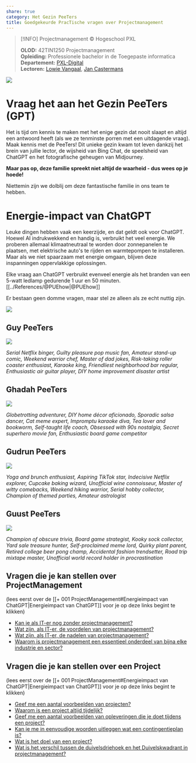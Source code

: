 ```yaml
---  
share: true  
category: Het Gezin PeeTers  
title: Goedgekeurde PracTische vragen over Projectmanagement  
---  
```

> [!INFO] Projectmanagement © Hogeschool PXL  
>   
> **OLOD:** 42TIN1250 Projectmanagement  
> **Opleiding:** Professionele bachelor in de Toegepaste informatica  
> **Departement:** [PXL-Digital](https://www.pxl.be/digital)   
> **Lectoren:** [Lowie Vangaal](https://www.linkedin.com/in/lowievangaal/), [Jan Castermans](https://www.linkedin.com/in/jancastermans/)  
  
![](https://i.imgur.com/j1ZCLjO.png)  
# Vraag het aan het Gezin PeeTers (GPT)  
  
Het is tijd om kennis te maken met het enige gezin dat nooit slaapt en altijd een antwoord heeft (als we ze tenminste porren met een uitdagende vraag). Maak kennis met de PeeTers! Dit unieke gezin kwam tot leven dankzij het brein van jullie lector, de wijsheid van Bing Chat, de speelsheid van ChatGPT en het fotografische geheugen van Midjourney.   
  
**Maar pas op, deze familie spreekt niet altijd de waarheid - dus wees op je hoede!**   
  
Niettemin zijn we dolblij om deze fantastische familie in ons team te hebben.  
  
# Energie-impact van ChatGPT  
  
Leuke dingen hebben vaak een keerzijde, en dat geldt ook voor ChatGPT. Hoewel AI indrukwekkend en handig is, verbruikt het veel energie. We proberen allemaal klimaatneutraal te worden door zonnepanelen te plaatsen, met elektrische auto's te rijden en warmtepompen te installeren. Maar als we niet spaarzaam met energie omgaan, blijven deze inspanningen oppervlakkige oplossingen.  
  
Elke vraag aan ChatGPT verbruikt evenveel energie als het branden van een 5-watt ledlamp gedurende 1 uur en 50 minuten. [[../References/@PUEhow|@PUEhow]]  
  
Er bestaan geen domme vragen, maar stel ze alleen als ze echt nuttig zijn.  
  
![](https://i.imgur.com/X74hsMz.png)  
  
## Guy PeeTers  
  
![](https://i.imgur.com/WpcbdOP.jpg)  
	  
*Serial Netflix binger, Guilty pleasure pop music fan, Amateur stand-up comic, Weekend warrior chef, Master of dad jokes, Risk-taking roller coaster enthusiast, Karaoke king, Friendliest neighborhood bar regular, Enthusiastic air guitar player, DIY home improvement disaster artist*  
  
## Ghadah PeeTers  
  
![](https://i.imgur.com/fECh8oa.jpg)  
  
*Globetrotting adventurer, DIY home décor aficionado, Sporadic salsa dancer, Cat meme expert, Impromptu karaoke diva, Tea lover and bookworm, Self-taught life coach, Obsessed with 90s nostalgia, Secret superhero movie fan, Enthusiastic board game competitor*  
  
## Gudrun PeeTers  
  
![](https://i.imgur.com/q5kOaEI.jpg)  
  
*Yoga and brunch enthusiast, Aspiring TikTok star, Indecisive Netflix explorer, Cupcake baking wizard, Unofficial wine connoisseur, Master of witty comebacks, Weekend hiking warrior, Serial hobby collector, Champion of themed parties, Amateur astrologist*  
  
## Guust PeeTers  
  
![](https://i.imgur.com/WLxt6mg.jpg)  
  
*Champion of obscure trivia, Board game strategist, Kooky sock collector, Yard sale treasure hunter, Self-proclaimed meme lord, Quirky plant parent, Retired college beer pong champ, Accidental fashion trendsetter, Road trip mixtape master, Unofficial world record holder in procrastination*  
  
  
## Vragen die je kan stellen over ProjectManagement  
  
(lees eerst over de [[+ 001 ProjectManagement#Energieimpact van ChatGPT|Energieimpact van ChatGPT]] voor je op deze links begint te klikken)  
  
- [Kan je als IT-er nog zonder projectmanagement?](https://chat.openai.com/?q=Kan%20je%20als%20IT-er%20nog%20zonder%20projectmanagement%3F)   
- [Wat zijn, als IT-er, de voordelen van projectmanagement?](https://chat.openai.com/?q=Wat%20zijn%2C%20als%20IT-er%2C%20de%20voordelen%20van%20projectmanagement%3F)  
- [Wat zijn, als IT-er, de nadelen van projectmanagement?](https://chat.openai.com/?q=Wat%20zijn%2C%20als%20IT-er%2C%20de%20nadelen%20van%20projectmanagement%3F)  
- [Waarom is projectmanagement een essentieel onderdeel van bijna elke industrie en sector?](https://chat.openai.com/?q=Waarom%20is%20projectmanagement%20een%20essentieel%20onderdeel%20van%20bijna%20elke%20industrie%20en%20sector%3F)  
  
## Vragen die je kan stellen over een Project  
  
(lees eerst over de [[+ 001 ProjectManagement#Energieimpact van ChatGPT|Energieimpact van ChatGPT]] voor je op deze links begint te klikken)  
  
- [Geef me een aantal voorbeelden van projecten?](https://chat.openai.com/?q=Geef%20me%20een%20aantal%20voorbeelden%20van%20projecten%3F)  
- [Waarom is een project altijd tijdelijk?](https://chat.openai.com/?q=Waarom%20is%20een%20project%20altijd%20tijdelijk%3F)  
- [Geef me een aantal voorbeelden van opleveringen die je doet tijdens een project?](https://chat.openai.com/?q=Geef%20me%20een%20aantal%20voorbeelden%20van%20opleveringen%20die%20je%20doet%20tijdens%20een%20project%3F)  
- [Kan je me in eenvoudige woorden uitleggen wat een contingentieplan is?](https://chat.openai.com/?q=Kan%20je%20me%20in%20eenvoudige%20woorden%20uitleggen%20wat%20een%20contingentieplan%20is%3F)  
- [Wat is het doel van een project?](https://chat.openai.com/?q=Wat%20is%20het%20doel%20van%20een%20project%3F)  
- [Wat is het verschil tussen de duivelsdriehoek en het Duivelskwadrant in projectmanagement?](https://chat.openai.com/?q=Wat%20is%20het%20verschil%20tussen%20de%20duivelsdriehoek%20en%20het%20Duivelskwadrant%20in%20projectmanagement%3F)  
